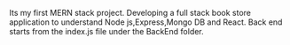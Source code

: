 Its my first MERN stack project.
Developing a full stack book store application to understand Node js,Express,Mongo DB and React.
Back end starts from the index.js file under the BackEnd folder.
